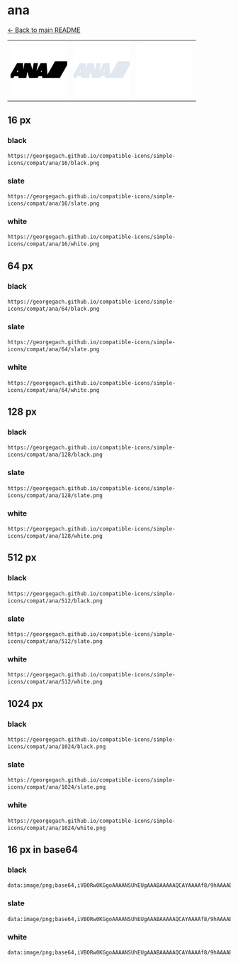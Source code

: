 # ana

[← Back to main README](../../README.md)

<table><tr>
  <td><img src="./128/black.png" width="128" alt="ana black icon" /></td>
  <td><img src="./128/slate.png" width="128" alt="ana slate icon" /></td>
  <td><img src="./128/white.png" width="128" alt="ana white icon" /></td>
</tr></table>

## 16 px

### black
```
https://georgegach.github.io/compatible-icons/simple-icons/compat/ana/16/black.png
```

### slate
```
https://georgegach.github.io/compatible-icons/simple-icons/compat/ana/16/slate.png
```

### white
```
https://georgegach.github.io/compatible-icons/simple-icons/compat/ana/16/white.png
```

## 64 px

### black
```
https://georgegach.github.io/compatible-icons/simple-icons/compat/ana/64/black.png
```

### slate
```
https://georgegach.github.io/compatible-icons/simple-icons/compat/ana/64/slate.png
```

### white
```
https://georgegach.github.io/compatible-icons/simple-icons/compat/ana/64/white.png
```

## 128 px

### black
```
https://georgegach.github.io/compatible-icons/simple-icons/compat/ana/128/black.png
```

### slate
```
https://georgegach.github.io/compatible-icons/simple-icons/compat/ana/128/slate.png
```

### white
```
https://georgegach.github.io/compatible-icons/simple-icons/compat/ana/128/white.png
```

## 512 px

### black
```
https://georgegach.github.io/compatible-icons/simple-icons/compat/ana/512/black.png
```

### slate
```
https://georgegach.github.io/compatible-icons/simple-icons/compat/ana/512/slate.png
```

### white
```
https://georgegach.github.io/compatible-icons/simple-icons/compat/ana/512/white.png
```

## 1024 px

### black
```
https://georgegach.github.io/compatible-icons/simple-icons/compat/ana/1024/black.png
```

### slate
```
https://georgegach.github.io/compatible-icons/simple-icons/compat/ana/1024/slate.png
```

### white
```
https://georgegach.github.io/compatible-icons/simple-icons/compat/ana/1024/white.png
```

## 16 px in base64

### black
```
data:image/png;base64,iVBORw0KGgoAAAANSUhEUgAAABAAAAAQCAYAAAAf8/9hAAAABmJLR0QA/wD/AP+gvaeTAAAAtklEQVQ4je3QPUoDARQE4M8mjRaBYCmksjVHCDYpLMQD5AJewSKXSPAYVhZpLK0DsbNJRBtjWIOQjbo/Nm+bLU27A4/HG2bmwdBgbxz8w3OG03rAECNM0cczZjiO6eEKCzyhiy1acIgNErwjx0eEPKDEDgOM8RuaErcwCcESBb7jLvGDT6S4wWvwCb5wBBlegsxxj3V8yvAWgWmYq31ddXARpnN0MMcJ2ljhEZe1IgvcxW6wL/4A67M2KlRx8IoAAAAASUVORK5CYII=
```

### slate
```
data:image/png;base64,iVBORw0KGgoAAAANSUhEUgAAABAAAAAQCAYAAAAf8/9hAAAABmJLR0QA/wD/AP+gvaeTAAABB0lEQVQ4je3RPS8DcBzE8e/92yghWpo2QZp2sjJ4AdilvACzVyAWid0r8C5MBonZLGGzVIi0JNrGQ1Tb39mEUbr2s98NdzA2Mv038NBqrwxDy38K7lrdXdlHIc5TeB2lWymuHCopUbJZtYc7OfUbPXI3QjXBB9KEms3mdE+Tj8mEpT64KKttoi0y9yY2gB5SnYgtiT2jBCTMSXagqWPCOUMLXLHpW54RKlpRtd0VymGvIbaNsuAOVnYy87WfwrGX4Al5FmzEheAdGAiSSO8ggQ5BS5hPUCEiDsrl8ls2nOq1hfxZo9nZlCmG03XKRIWgIPv59SV/OTPfrf8eMomoLs6djvbf2I9vPfl3evQCGtEAAAAASUVORK5CYII=
```

### white
```
data:image/png;base64,iVBORw0KGgoAAAANSUhEUgAAABAAAAAQCAYAAAAf8/9hAAAABmJLR0QA/wD/AP+gvaeTAAAAz0lEQVQ4je3RPUoccBCG8WdBbJJCEEvBKm1yBEljuXiAXMArpPAShhzDysImpXUg6bZJRJt8oBLQJO76s8g/hYEUYusDwzDD+87ATD3yYCb3NeB59ezOALyqdqvDarOaVe+rtREvqu3qU/Wx2qguq+XwBBc4wxcs8A0zvPOHn9jCHq6HBt6GN0PwGTf4NWr4jXNc4TVORv8MP/A0zHE8mgsc4PvYNMfpGHg1zH/zTtVSNZ1MJgd4Wa1WH6r1aqX6Wh1V039ueVPt3/cBj/yHW1aJyqBTgfj3AAAAAElFTkSuQmCC
```

